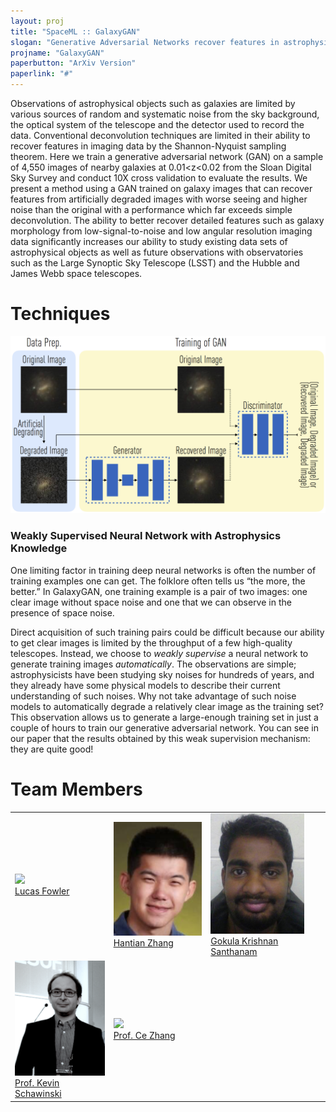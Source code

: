 ```yaml
---
layout: proj
title: "SpaceML :: GalaxyGAN"
slogan: "Generative Adversarial Networks recover features in astrophysical images of galaxies beyond the deconvolution limit"
projname: "GalaxyGAN"
paperbutton: "ArXiv Version"
paperlink: "#"
---
```


Observations of astrophysical objects such as galaxies are limited by various sources of random and systematic noise from the sky background, the optical system of the telescope and the detector used to record the data. Conventional deconvolution techniques are limited in their ability to recover features in imaging data by the Shannon-Nyquist sampling theorem. Here we train a generative adversarial network (GAN) on a sample of 4,550 images of nearby galaxies at 0.01<z<0.02 from the Sloan Digital Sky Survey and conduct 10X cross validation to evaluate the results. We present a method using a GAN trained on galaxy images that can recover features from artificially degraded images with worse seeing and higher noise than the original with a performance which far exceeds simple deconvolution. The ability to better recover detailed features such as galaxy morphology from low-signal-to-noise and low angular resolution imaging data significantly increases our ability to study existing data sets of astrophysical objects as well as future observations with observatories such as the Large Synoptic Sky Telescope (LSST) and the Hubble and James Webb space telescopes. 

# Techniques

<img src="https://github.com/SpaceML/SpaceML.github.io/blob/master/gg/walkthrough.png?raw=true" width="600">





### Weakly Supervised Neural Network with Astrophysics Knowledge

One limiting factor in training deep neural networks is often the number 
of training examples one can get. The folklore often tells us “the more, 
the better.” In GalaxyGAN, one training example is a pair of two images: 
one clear image without space noise and one that we can observe in the 
presence of space noise. 

Direct acquisition of such training pairs could be difficult because 
our ability to get clear images is limited by the throughput of a 
few high-quality telescopes. Instead, we choose to *weakly supervise* 
a neural network to generate training images *automatically*. 
The observations are simple; astrophysicists have been studying sky 
noises for hundreds of years, and they already have some physical models 
to describe their current understanding of such noises. Why not take advantage 
of such noise models to automatically degrade a relatively clear image as the 
training set? This observation allows us to generate a large-enough training 
set in just a couple of hours to train our generative adversarial network. 
You can see in our paper that the results obtained by this weak supervision 
mechanism: they are quite good!


# Team Members

<table style="border:none;">
<tr>

<td><img src="http://macd.com/01about_us/MACD_management/photos_management/lf150px.jpg" width="150"><br/>
<a href="#">Lucas Fowler</a></td>

<td><img src="https://github.com/SpaceML/SpaceML.github.io/blob/master/gg/hantian.png?raw=true" width="150"><br/>
<a href="#">Hantian Zhang</a></td>

<td><img src="https://github.com/SpaceML/SpaceML.github.io/blob/master/gg/gokul.jpg?raw=true" width="150"><br/>
<a href="#">Gokula Krishnan Santhanam</a></td>

</tr>


<tr>

<td><img src="https://github.com/SpaceML/SpaceML.github.io/blob/master/gg/kevin.png?raw=true" width="150"><br/>
<a href="http://www.astro.ethz.ch/schawinski">Prof. Kevin Schawinski</a></td>

<td><img src="https://www.bi.id.ethz.ch/personensuche/bildPersonPre.do?pid=38419&tok=a3ad29b3d6ab9abd8a240ad71144e5c8" width="150"><br/>
<a href="https://www.inf.ethz.ch/personal/ce.zhang/">Prof. Ce Zhang</a></td>

</tr>
</table>





